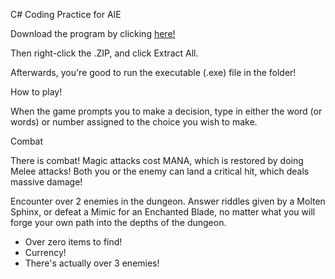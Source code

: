 C# Coding Practice for AIE

Download the program by clicking [here!](https://github.com/charlie-flynn/HelloDungeon/releases)

Then right-click the .ZIP, and click Extract All.

Afterwards, you're good to run the executable (.exe) file in the folder!

How to play!

When the game prompts you to make a decision, type in either the word (or words) or number assigned to the choice you wish to make.

Combat

There is combat! Magic attacks cost MANA, which is restored by doing Melee attacks! Both you or the enemy can land a critical hit, which deals massive damage!

Encounter over 2 enemies in the dungeon. Answer riddles given by a Molten Sphinx, or defeat a Mimic for an Enchanted Blade, no matter what you will forge your own path into the depths of the dungeon.
- Over zero items to find!
- Currency!
- There's actually over 3 enemies!
